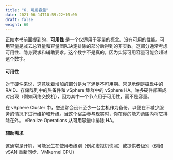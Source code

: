 ```yaml
---
title: "6. 可用容量"
date: 2021-06-14T10:59:22+10:00
draft: false
weight: 60
---
```


正如本书前面提到的，**可用性** 是一个仅适用于容量的概念。没有可用的性能。可用容量是减去总容量和容量团队决定排除的部分后得到的非实数。这部分通常考虑可用性、隐身要求和辅助要求。这个数字不是真的，因为实际可用容量可能会超过这个数字。

#### 可用性

对于硬件来说，这意味着增加的部分是为了满足不可用期。常见示例是磁盘中的 RAID、存储阵列中的热备件和 vSphere 集群中的 vSphere HA。许多硬件部署成对出现（例如网络交换机），因为其中一个节点用于可用性，而不是容量。

在 vSphere Cluster 中，您通常会设计至少一台主机作为备份，以便在不减少服务的情况下进行维护和升级。当这个宿主参与现实时，你在你的能力范围内将它排除在外。 vRealize Operations 从可用容量中排除 HA。

#### 辅助需求

这通常是开销，可能发生在使用者级别（例如虚拟机快照）或提供者级别（例如 vSAN 重新同步、VMkernel CPU）